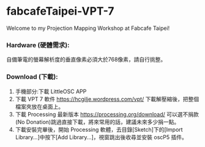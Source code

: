 # fabcafeTaipei-VPT-7
Welcome to my Projection Mapping Workshop at Fabcafe Taipei!

### Hardware (硬體需求):  
自備筆電的螢幕解析度的垂直像素必須大於768像素，請自行挑整。  

### Download (下載):    
1. 手機部分:下載 LittleOSC APP  
2. 下載 VPT 7 軟件 https://hcgilje.wordpress.com/vpt/ 下載解壓縮後，把整個檔案夾放在桌面上。  
3. 下載 Processing 最新版本 https://processing.org/download/ 可以選不捐款(No Donation)跳過直接下載，將來常用的話，建議未來多少捐一點。   
4. 下載安裝完畢後，開始 Processing 軟體，去目錄[Sketch]下的[Import Library...]中按下[Add Library...]，視窗跳出後收尋並安裝 oscP5 插件。  

